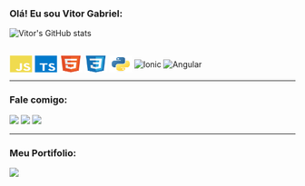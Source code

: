 ### Olá! Eu sou Vitor Gabriel:

<div align="left" style="display: inline_block">
  
![Vitor's GitHub stats](https://github-readme-stats.vercel.app/api?username=Vitor-Gabriel-KR&show_icons=true&theme=gruvbox)

  </div>

    

   



<div style="display: inline_block"><br>
  <img align="center" alt="Js" height="30" width="40" src="https://raw.githubusercontent.com/devicons/devicon/master/icons/javascript/javascript-plain.svg">
  <img align="center" alt="Ts" height="30" width="40" src="https://raw.githubusercontent.com/devicons/devicon/master/icons/typescript/typescript-plain.svg">
  <img align="center" alt="HTML" height="30" width="40" src="https://raw.githubusercontent.com/devicons/devicon/master/icons/html5/html5-original.svg">
  <img align="center" alt="CSS" height="30" width="40" src="https://raw.githubusercontent.com/devicons/devicon/master/icons/css3/css3-original.svg">
   <img align="center" alt="Python" height="30" width="40" src="https://raw.githubusercontent.com/devicons/devicon/master/icons/python/python-original.svg">
  <img align="center" alt="Ionic" height="30" width="40"  src="https://cdn.jsdelivr.net/gh/devicons/devicon/icons/ionic/ionic-original.svg" />
  <img align="center" alt="Angular" height="30" width="40" src="https://cdn.jsdelivr.net/gh/devicons/devicon/icons/angularjs/angularjs-original.svg" />
</div>

  ---
  
  ### Fale comigo:
 
<div>
   <a href="https://www.linkedin.com/in/vitor-gabriel-49a500269/" target="_blank"><img src="https://img.shields.io/badge/-LinkedIn-%230077B5?style=for-the-badge&logo=linkedin&logoColor=white" target="_blank"></a> 
 <a href="https://twitter.com/KroshaResheniye" target="_blank"><img src="https://img.shields.io/badge/Twitter-1DA1F2?style=for-the-badge&logo=twitter&logoColor=white" target="_blank"></a> 
  <a href = "https://mail.google.com/mail/u/1/#inbox"><img src="https://img.shields.io/badge/Gmail-D14836?style=for-the-badge&logo=gmail&logoColor=white" target="_blank"></a>
  
---
  
### Meu Portifolio:
  
</div>
  <a href = "https://drive.google.com/file/d/1nEncV-ydoLo-r1fGde4klpO1DTFtYZp4/view?usp=share_link"><img src="http://ForTheBadge.com/images/badges/built-by-developers.svg" target="_blank"></a>
</div>
